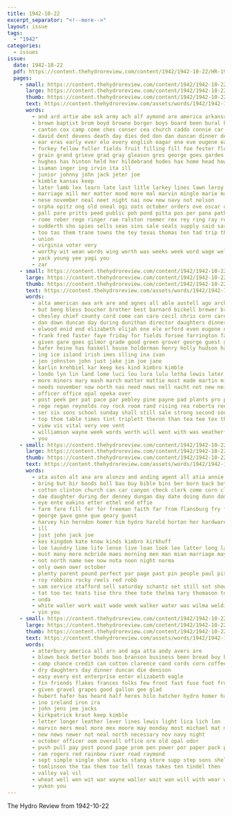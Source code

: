 ```yaml
---
title: 1942-10-22
excerpt_separator: "<!--more-->"
layout: issue
tags:
  - "1942"
categories:
  - issues
issue:
  date: 1942-10-22
  pdf: https://content.thehydroreview.com/content/1942/1942-10-22/HR-1942-10-22.pdf
  pages:
    - small: https://content.thehydroreview.com/content/1942/1942-10-22/small/HR-1942-10-22-01.jpg
      large: https://content.thehydroreview.com/content/1942/1942-10-22/large/HR-1942-10-22-01.jpg
      thumb: https://content.thehydroreview.com/content/1942/1942-10-22/thumbnails/HR-1942-10-22-01.jpg
      text: https://content.thehydroreview.com/assets/words/1942/1942-10-22/HR-1942-10-22-01.txt
      words:
        - and ard artie abe ask army ach alf aymond are america arkansas august albert ates alonzo american ale aid alge age abel all alig alo
        - brown baptist brom boyd browne borger boys board been bural back boy boucher better bill blanks born bead ber brother banks bryant bay books body bope boards boa black bee bank bry bryson betty bak binger bingert bare binge
        - canton cox camp come ches conser cea church caddo connie car cattle cadd callan cee chu camplin cry city cal con class che cones cat cody came care coma can champion cram cedar calvin carl clark cogan cogar cheyenne cor county cake charles
        - david dent devens death day dies ded don dan duncan dinner dey daughters dog dore donate doing during doy
        - ear eras early ever elo every english eagar ene eve eugene earl
        - forkey fellow fuller fields fruit filling fill foe fester floyd fort forget fore found few far farm font for from fund
        - grain grand grieve grad gray gleason gres george goes garden gard ghering gee
        - hughes has hinton held her hildebrand hodes hax home head how howlin hee had hie hydro hes hedge hopewell him hoot holstein hope hurt
        - isaman inger ing irvin ita ill
        - junior johnny john jack jeter joe
        - kimble kansas keep
        - later lamb lex learn late last litle larkey lines lawn leroy lyles link lake loft long life leola lother lent locke lola lloyd
        - marriage mill mer matter mond more mal marvin mingle marie max messimer marth must mail major monday mass members main march men made moo mack
        - nese november neal neet night nai now new navy not nelson
        - orpha opitz ong old oneal ogi oats october orders ove oscar over
        - pall pare pritts peed public poh pond pitta pos per pana path pen pastor pounds proud pas present person pan pont pat poe pees
        - rome reber rege ringer rae ralston roemer rex rey ring ray rouch reath rai rice rand rot
        - sudderth sho spies sells seas sins sale seals supply said sarah sen she staples sat scott sory steers sol say service see sad sing sak state sar simpson second school seer show six sap schoo sens standing salt street saturday sed special son sam send sas sunday
        - too tas them trane towns the tey texas thomas ten tad trip thang tell tender tie tay tes tale toe tex tae toa trom temp tok tol tesla tow ted taylor trucks
        - union
        - virginia voter very
        - worthy wit wean words wing worth was weeks week word wage well west woodrow want william went wales while wife will wil weare waits war washington with
        - yack young yee yagi you
        - zar
    - small: https://content.thehydroreview.com/content/1942/1942-10-22/small/HR-1942-10-22-02.jpg
      large: https://content.thehydroreview.com/content/1942/1942-10-22/large/HR-1942-10-22-02.jpg
      thumb: https://content.thehydroreview.com/content/1942/1942-10-22/thumbnails/HR-1942-10-22-02.jpg
      text: https://content.thehydroreview.com/assets/words/1942/1942-10-22/HR-1942-10-22-02.txt
      words:
        - alta american awa ark are and agnes all able austell ago arch america
        - but beng bless boucher brother best barnard bickell brewer brooker barger bird bridgeport blakley barley brown bank business beer ballast ball bonds bessie buy
        - chesley chief county cord come can caro cecil chris corn card came course caddo cain charles crusan coffee clinton change
        - dan down duncan day during dunithan director daughters dinner dewey death durell daughter dollar
        - elwood enid end elizabeth elijah ene ele erford even eugene eld
        - frank fred faster faye friday for fields forsee farrington farmer fellow friends fleet folsom from frost fon first few felton far
        - given gare goes gilmor grade good green grover george guest griffin guess gertrude geraldine gilmore
        - hafer heine has haskell house holderman henry holly hudson harder horn home herman heger hendricks haul hydro hard hurt herbert her heo hiss heart homer hamilton
        - ing ice island irish imes illing ina ivan
        - jen johnston john just jake jim joe jane
        - karlin krehbiel kar keep kes kind kimbro kimble
        - londo lyn lin land lome luci lou lura lulu letha lewis later lines lear let leen lee
        - more miners mary mash march matter mattie most made martin mill martia mae mol mane mckee mil mung many martha maynard market may
        - needs november now north nas need news nell nacht not new neighbors nadine ned
        - officer office opal opeka over
        - post peek per pat pace par pebley pine payne pad plants pro power pitzer pleasant press pullen patsy pak pape pies past
        - rege regan reynolds roy rock room rand rising rea roberta render ruhl ridge rey ray richard
        - ser six sons school sunday shall still sale strong second son supply spohn stange short shirley saving sister safe strona stockton sutton special see south slagell simpson saturday sunda service save screen
        - top thom table times tint triplett theron than tea tee tex the tier tin truly
        - view vis vital very vee vent
        - williamson wayne week words worth will went with was weatherford witten work wieland weeks wait winters wick west well war
        - you
    - small: https://content.thehydroreview.com/content/1942/1942-10-22/small/HR-1942-10-22-03.jpg
      large: https://content.thehydroreview.com/content/1942/1942-10-22/large/HR-1942-10-22-03.jpg
      thumb: https://content.thehydroreview.com/content/1942/1942-10-22/thumbnails/HR-1942-10-22-03.jpg
      text: https://content.thehydroreview.com/assets/words/1942/1942-10-22/HR-1942-10-22-03.txt
      words:
        - ata aston alt ana are alonzo and anding agent all atia annie anh
        - bring but bir bonds boll bau buy bible bins ber born back both better best blakeley buckner baptist business been blum
        - cotton clinton church can car canyon check clerk come corn close christ cox came cream call cold child carl
        - dae daughter during der denney dungan day date doing dunn dom
        - eye ente eakins etter ethel end effie
        - farm fare fill fer for freeman faith far from flansburg fry finley foot found felton
        - george gave gone gue geary guest
        - harvey hin herndon homer him hydro harold horton her hardware hot henke house hor hill had head hume horn
        - ill
        - just john jack joe
        - kes kingdom kate know kinds kimbro kirkhuff
        - loe laundry lime life lense live loan look lee latter long last
        - must many more mcbride maes morning men man mian marriage may mica mur miss monday money mor
        - not north name nee now nota noon night norma
        - only owen ower october
        - plenty parent pound perfect par page past pin people paul pisa patro pastor poor prien pro
        - roy robbins rocky reels red robb
        - sam service stafford sell saturday schantz set still sot shower sea sister sis said sear she sacks school sale sunday sho sala son
        - tat too tec teats tise thro thee tote thelma tary thomason ton trust the ten
        - unda
        - white waller work wait wade week walker water was wilma welding weather way wie with working war will waits
        - yin you
    - small: https://content.thehydroreview.com/content/1942/1942-10-22/small/HR-1942-10-22-04.jpg
      large: https://content.thehydroreview.com/content/1942/1942-10-22/large/HR-1942-10-22-04.jpg
      thumb: https://content.thehydroreview.com/content/1942/1942-10-22/thumbnails/HR-1942-10-22-04.jpg
      text: https://content.thehydroreview.com/assets/words/1942/1942-10-22/HR-1942-10-22-04.txt
      words:
        - atterbury america all arn and aga atta andy avers are
        - blown back better bonds boo branson business been bread buy bill
        - camp chance credit can cotton clarence cand cords corn coffee corte company
        - dry daughters day dinner duncan die denison
        - easy every est enterprise enter elizabeth eagle
        - fin friends flakes frances folks few front fast fuse foot from frum full for fron fare
        - given gravel grapes good gallon gee glad
        - hubert hafer has heard half heres hilo hatcher hydro homer hardware head horn hope health had hand happy hobson howard
        - ino ireland iron ira
        - john jens jee jacks
        - kirkpatrick kraut keep kimble
        - letter longer leather lever lines lewis light lica lich lon
        - marvin mers meal more mex moore may monday most michael mat margaret million money man main
        - new news newer not neal north necessary nov navy night
        - october officer oom overall office ore old opal odor
        - push pull pay post pound page prom pen power por paper pack pene persons pounds plane present per
        - ram rogers red rainbow river road raymond
        - sept simple single shoe sacks stang store supp step sons shells service save saturday switch shorty scale senator son sunday see spor supply soles senn seas sack sand
        - tomlinson the tax them too tell texas takes ten tindel then
        - valley val vil
        - wheat well wen wit war wayne waller wait wan will with wear write white willingham
        - yukon you
---
```


The Hydro Review from 1942-10-22

<!--more-->

